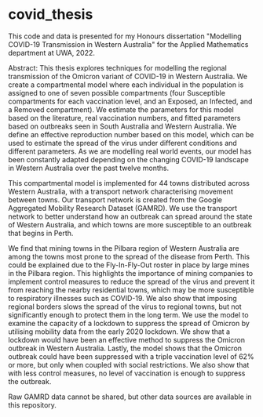 # covid_thesis

This code and data is presented for my Honours dissertation "Modelling COVID-19 Transmission in Western Australia" for the Applied Mathematics department at UWA, 2022.

Abstract:
This thesis explores techniques for modelling the regional transmission of the Omicron variant of COVID-19 in Western Australia. We create a compartmental model where each individual in the population is assigned to one of seven possible compartments (four Susceptible compartments for each vaccination level, and an Exposed, an Infected, and a Removed compartment). We estimate the parameters for this model based on the literature, real vaccination numbers, and fitted parameters based on outbreaks seen in South Australia and Western Australia. We define an effective reproduction number based on this model, which can be used to estimate the spread of the virus under different conditions and different parameters. As we are modelling real world events, our model has been constantly adapted depending on the changing COVID-19 landscape in Western Australia over the past twelve months.

This compartmental model is implemented for 44 towns distributed across Western Australia, with a transport network characterising movement between towns. Our transport network is created from the Google Aggregated Mobility Research Dataset (GAMRD). We use the transport network to better understand how an outbreak can spread around the state of Western Australia, and which towns are more susceptible to an outbreak that begins in Perth.

We find that mining towns in the Pilbara region of Western Australia are among the towns most prone to the spread of the disease from Perth. This could be explained due to the Fly-In-Fly-Out roster in place by large mines in the Pilbara region. This highlights the importance of mining companies to implement control measures to reduce the spread of the virus and prevent it from reaching the nearby residential towns, which may be more susceptible to respiratory illnesses such as COVID-19. We also show that imposing regional borders slows the spread of the virus to regional towns, but not significantly enough to protect them in the long term. We use the model to examine the capacity of a lockdown to suppress the spread of Omicron by utilising mobility data from the early 2020 lockdown. We show that a lockdown would have been an effective method to suppress the Omicron outbreak in Western Australia. Lastly, the model shows that the Omicron outbreak could have been suppressed with a triple vaccination level of 62\% or more, but only when coupled with social restrictions. We also show that with less control measures, no level of vaccination is enough to suppress the outbreak.

Raw GAMRD data cannot be shared, but other data sources are available in this repository.
